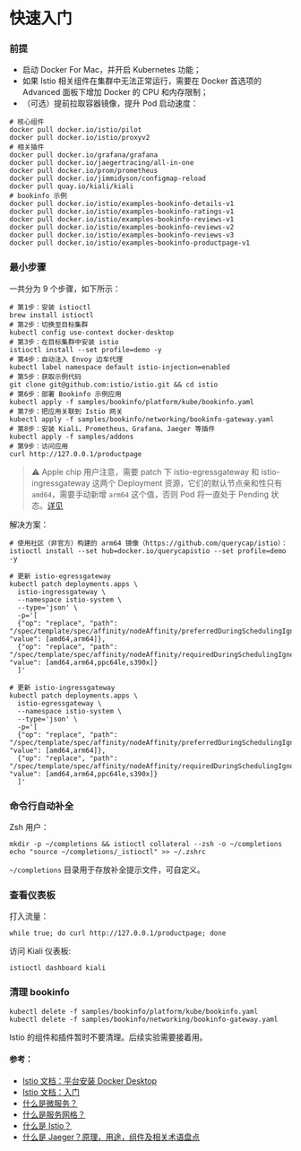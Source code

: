 # 快速入门

### 前提

* 启动 Docker For Mac，并开启 Kubernetes 功能；
* 如果 Istio 相关组件在集群中无法正常运行，需要在 Docker 首选项的 Advanced 面板下增加 Docker 的 CPU 和内存限制；
* （可选）提前拉取容器镜像，提升 Pod 启动速度：

```shell
# 核心组件
docker pull docker.io/istio/pilot
docker pull docker.io/istio/proxyv2
# 相关插件
docker pull docker.io/grafana/grafana
docker pull docker.io/jaegertracing/all-in-one
docker pull docker.io/prom/prometheus
docker pull docker.io/jimmidyson/configmap-reload
docker pull quay.io/kiali/kiali
# bookinfo 示例
docker pull docker.io/istio/examples-bookinfo-details-v1
docker pull docker.io/istio/examples-bookinfo-ratings-v1
docker pull docker.io/istio/examples-bookinfo-reviews-v1
docker pull docker.io/istio/examples-bookinfo-reviews-v2
docker pull docker.io/istio/examples-bookinfo-reviews-v3
docker pull docker.io/istio/examples-bookinfo-productpage-v1
```

### 最小步骤

一共分为 9 个步骤，如下所示：

```shell
# 第1步：安装 istioctl
brew install istioctl
# 第2步：切换至目标集群
kubectl config use-context docker-desktop
# 第3步：在目标集群中安装 istio
istioctl install --set profile=demo -y
# 第4步：自动注入 Envoy 边车代理
kubectl label namespace default istio-injection=enabled
# 第5步：获取示例代码
git clone git@github.com:istio/istio.git && cd istio
# 第6步：部署 Bookinfo 示例应用
kubectl apply -f samples/bookinfo/platform/kube/bookinfo.yaml
# 第7步：把应用关联到 Istio 网关
kubectl apply -f samples/bookinfo/networking/bookinfo-gateway.yaml
# 第8步：安装 Kiali、Prometheus、Grafana、Jaeger 等插件
kubectl apply -f samples/addons
# 第9步：访问应用
curl http://127.0.0.1/productpage
```

> ⚠️  Apple chip 用户注意，需要 patch 下 istio-egressgateway 和 istio-ingressgateway 这两个 Deployment 资源，它们的默认节点亲和性只有 `amd64`，需要手动新增 `arm64` 这个值，否则 Pod 将一直处于 Pending 状态。[详见](https://github.com/istio/istio/issues/21094)

解决方案：
```shell
# 使用社区（非官方）构建的 arm64 镜像（https://github.com/querycap/istio）：
istioctl install --set hub=docker.io/querycapistio --set profile=demo -y
```

```shell
# 更新 istio-egressgateway
kubectl patch deployments.apps \
  istio-ingressgateway \
  --namespace istio-system \
  --type='json' \
  -p='[
  {"op": "replace", "path": "/spec/template/spec/affinity/nodeAffinity/preferredDuringSchedulingIgnoredDuringExecution/0/preference/matchExpressions/0/values", "value": [amd64,arm64]},
  {"op": "replace", "path": "/spec/template/spec/affinity/nodeAffinity/requiredDuringSchedulingIgnoredDuringExecution/nodeSelectorTerms/0/matchExpressions/0/values", "value": [amd64,arm64,ppc64le,s390x]}
  ]'
```

```shell
# 更新 istio-ingressgateway
kubectl patch deployments.apps \
  istio-egressgateway \
  --namespace istio-system \
  --type='json' \
  -p='[
  {"op": "replace", "path": "/spec/template/spec/affinity/nodeAffinity/preferredDuringSchedulingIgnoredDuringExecution/0/preference/matchExpressions/0/values", "value": [amd64,arm64]},
  {"op": "replace", "path": "/spec/template/spec/affinity/nodeAffinity/requiredDuringSchedulingIgnoredDuringExecution/nodeSelectorTerms/0/matchExpressions/0/values", "value": [amd64,arm64,ppc64le,s390x]}
  ]'
```

### 命令行自动补全

Zsh 用户：

```
mkdir -p ~/completions && istioctl collateral --zsh -o ~/completions
echo "source ~/completions/_istioctl" >> ~/.zshrc
```

`~/completions` 目录用于存放补全提示文件，可自定义。

### 查看仪表板

打入流量：

```shell
while true; do curl http://127.0.0.1/productpage; done
```

访问 Kiali 仪表板:

```shell
istioctl dashboard kiali
```

### 清理 bookinfo

```shell
kubectl delete -f samples/bookinfo/platform/kube/bookinfo.yaml
kubectl delete -f samples/bookinfo/networking/bookinfo-gateway.yaml
```

Istio 的组件和插件暂时不要清理。后续实验需要接着用。

#### 参考：

* [Istio 文档：平台安装 Docker Desktop](https://istio.io/latest/zh/docs/setup/platform-setup/docker/)
* [Istio 文档：入门](https://istio.io/latest/zh/docs/setup/getting-started/)
* [什么是微服务？](https://www.redhat.com/zh/topics/microservices/what-are-microservices)
* [什么是服务网格？](https://www.redhat.com/zh/topics/microservices/what-is-a-service-mesh)
* [什么是 Istio？](https://www.redhat.com/zh/topics/microservices/what-is-istio)
* [什么是 Jaeger？原理，用途，组件及相关术语盘点](https://www.redhat.com/zh/topics/microservices/what-is-jaeger)
